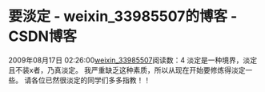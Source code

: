 # 要淡定 - weixin_33985507的博客 - CSDN博客
2009年08月17日 02:26:00[weixin_33985507](https://me.csdn.net/weixin_33985507)阅读数：4
淡定是一种境界，淡定且不装x者，乃真淡定。
我严重缺乏这种素质，所以从现在开始要修炼得淡定一些。
请各位已然很淡定的同学们多多指教！！

